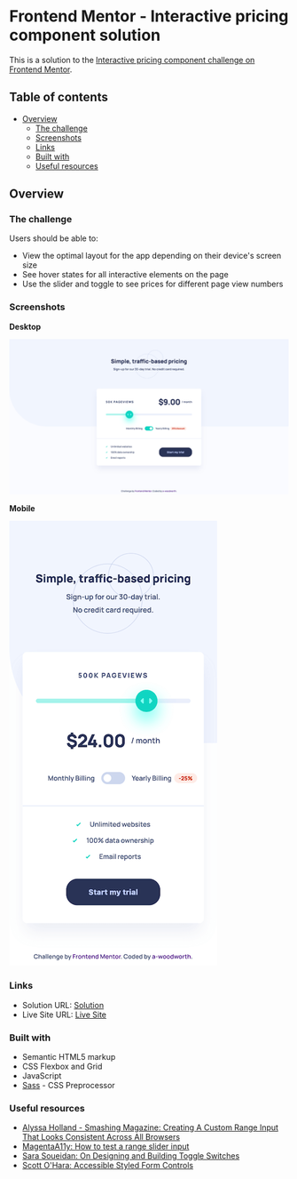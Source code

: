 # Frontend Mentor - Interactive pricing component solution

This is a solution to the [Interactive pricing component challenge on Frontend Mentor](https://www.frontendmentor.io/challenges/interactive-pricing-component-t0m8PIyY8).

## Table of contents

- [Overview](#overview)
  - [The challenge](#the-challenge)
  - [Screenshots](#screenshots)
  - [Links](#links)
  - [Built with](#built-with)
  - [Useful resources](#useful-resources)

## Overview

### The challenge

Users should be able to:

- View the optimal layout for the app depending on their device's screen size
- See hover states for all interactive elements on the page
- Use the slider and toggle to see prices for different page view numbers

### Screenshots

**Desktop**

![Desktop Sceenshot](/screenshots/desktop-screenshot-1440px.png)

**Mobile**

![Mobile Sceenshot](/screenshots/mobile-screenshot-375px.png)

### Links
- Solution URL: [Solution]()
- Live Site URL: [Live Site](https://a-woodworth.github.io/interactive_pricing_component/)

### Built with

- Semantic HTML5 markup
- CSS Flexbox and Grid
- JavaScript
- [Sass](https://sass-lang.com/) - CSS Preprocessor

### Useful resources

- [Alyssa Holland - Smashing Magazine: Creating A Custom Range Input That Looks Consistent Across All Browsers](https://www.smashingmagazine.com/2021/12/create-custom-range-input-consistent-browsers/)
- [MagentaA11y: How to test a range slider input](https://www.magentaa11y.com/checklist-web/range-slider/)
- [Sara Soueidan: On Designing and Building Toggle Switches](https://www.sarasoueidan.com/blog/toggle-switch-design/)
- [Scott O'Hara: Accessible Styled Form Controls](https://scottaohara.github.io/a11y_styled_form_controls/src/radio-button--switch/)

